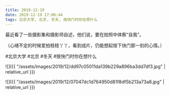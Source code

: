 ```yaml
---
title: 2019-12-19
date: 2019-12-19 17:00:44
tags: 北京大学, 北京, 冬天, 按快门时你在想什么
---
```


<p>最近看了一些摄影集和摄影师自述，他们说，要在拍照中体察“自我”。</p> 
<p>（心绪不定的时候爱拍枝枝丫丫，看到成片，仍能想起按下快门那一刻的心情。）</p>

#北京大学 #北京 #冬天 #按快门时你在想什么

![]({{ "/assets/images/2019/12/dd97c05011da139b229a896ba3dd7df3.jpg" | relative_url }})

![]({{ "/assets/images/2019/12/07047dc1d764950d81f8df5b213a73a8.jpg" | relative_url }})

